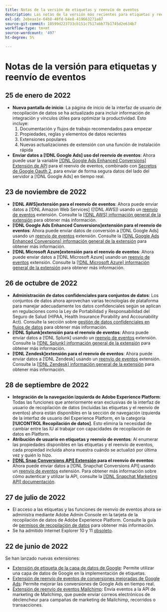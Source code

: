 ```yaml
---
title: Notas de la versión de etiquetas y reenvío de eventos
description: Las notas de la versión más recientes para etiquetas y reenvío de eventos de Adobe Experience Platform.
exl-id: 2ebeaa1e-64b8-48fd-b4e8-419663271a87
source-git-commit: 18599d223733cb151c7517abb77b1745d2e634b7
workflow-type: tm+mt
source-wordcount: '497'
ht-degree: 5%

---
```


# Notas de la versión para etiquetas y reenvío de eventos

## 25 de enero de 2022

* **Nueva pantalla de inicio**: La página de inicio de la interfaz de usuario de recopilación de datos se ha actualizado para incluir información de integración y vínculos útiles para optimizar la productividad. Esto incluye:
   1. Documentación y flujos de trabajo recomendados para empezar
   1. Propiedades, reglas y elementos de datos recientes
   1. Extensiones populares
   1. Nuevas actualizaciones de extensión con una función de instalación rápida
* **Enviar datos a [!DNL Google Ads] uso del reenvío de eventos**: Ahora puede usar la variable [[!DNL Google Ads Enhanced Conversions] Extensión de API](../extensions/server/google-ads-enhanced-conversions/overview.md) para el reenvío de eventos, combinado con [Secretos de Google Oauth 2](../ui/event-forwarding/secrets.md#google-oauth2), para enviar de forma segura datos del lado del servidor a [!DNL Google Ads] en tiempo real.

## 23 de noviembre de 2022

* **[!DNL AWS]extensión para el reenvío de eventos**: Ahora puede enviar datos a [!DNL Amazon Web Services] ([!DNL AWS]) usando un [reenvío de eventos](../../tags/ui/event-forwarding/overview.md) extensión. Consulte la [[!DNL AWS] información general de la extensión](../../tags/extensions/server/aws/overview.md) para obtener más información.
* **[!DNL Google Ads Enhanced Conversions]extensión para el reenvío de eventos**: Ahora puede enviar datos de conversión a [!DNL Google Ads] usando un [reenvío de eventos](../../tags/ui/event-forwarding/overview.md) extensión. Consulte la [[!DNL Google Ads Enhanced Conversions] información general de la extensión](../../tags/extensions/server/google-ads-enhanced-conversions/overview.md) para obtener más información.
* **[!DNL Microsoft Azure]extensión para el reenvío de eventos**: Ahora puede enviar datos a [!DNL Microsoft Azure] usando un [reenvío de eventos](../../tags/ui/event-forwarding/overview.md) extensión. Consulte la [[!DNL Microsoft Azure] información general de la extensión](../../tags/extensions/server/azure/overview.md) para obtener más información.

## 26 de octubre de 2022

* **Administración de datos confidenciales para conjuntos de datos**: Los conjuntos de datos ahora aprovechan varias tecnologías de plataforma para manejar adecuadamente los datos confidenciales según se aplican en regulaciones como la Ley de Portabilidad y Responsabilidad del Seguro de Salud (HIPAA, Health Insurance Porability and Accounability Act). Consulte la sección sobre [gestión de datos confidenciales en flujos de datos](../../edge/datastreams/overview.md#sensitive) para obtener más información.
* **[!DNL Splunk]extensión para el reenvío de eventos**: Ahora puede enviar datos a [!DNL Splunk] usando un [reenvío de eventos](../ui/event-forwarding/overview.md) extensión. Consulte la [[!DNL Splunk] información general de la extensión](../extensions/server/splunk/overview.md) para obtener más información.
* **[!DNL Zendesk]extensión para el reenvío de eventos**: Ahora puede enviar datos a [!DNL Zendesk] usando un [reenvío de eventos](../ui/event-forwarding/overview.md) extensión. Consulte la [[!DNL Zendesk] información general de la extensión](../extensions/server/zendesk/overview.md) para obtener más información.

## 28 de septiembre de 2022

* **Integración de la navegación izquierda de Adobe Experience Platform**: Todas las funciones que anteriormente eran exclusivas de la interfaz de usuario de recopilación de datos (incluidas las etiquetas y el reenvío de eventos) ahora están disponibles en la sección de navegación izquierda de la interfaz de usuario del Experience Platform, en la categoría **[!UICONTROL Recopilación de datos]**. Esto elimina la necesidad de cambiar entre las IU al trabajar con capacidades de recopilación de datos en Platform.
* **Atribución de usuario en etiquetas y reenvío de eventos**: Al enumerar las propiedades disponibles en las etiquetas y el reenvío de eventos, cada propiedad incluida ahora muestra cuándo se actualizó por última vez y quién lo hizo.
* **[[!DNL Snap Conversions API] Extensión](https://exchange.adobe.com/apps/ec/108550) para el reenvío de eventos**: Ahora puede enviar datos a [!DNL Snapchat Conversions API] usando un [reenvío de eventos](../../tags/ui/event-forwarding/overview.md) extensión. Para obtener más información sobre cómo autenticar y utilizar la API, consulte la [[!DNL Snapchat Marketing API] documentación](https://marketingapi.snapchat.com/docs/conversion.html).

## 27 de julio de 2022

* El acceso a las etiquetas y las funciones de reenvío de eventos ahora se administra mediante Adobe Admin Console en la tarjeta de la recopilación de datos de Adobe Experience Platform. Consulte la guía de [permisos de recopilación de datos](../../collection/permissions.md) para obtener más información.
* Se ha admitido Internet Explorer 10 y 11 [obsoleto](../ie-deprecation.md).

## 22 de junio de 2022

Se han lanzado nuevas extensiones:

* [Extensión de etiqueta de la capa de datos de Google](../extensions/client/google-data-layer/overview.md): Permite utilizar una capa de datos de Google en la implementación de etiquetas.
* [Extensión de reenvío de eventos de conversiones mejoradas de Google Ads](https://partners.adobe.com/exchangeprogram/experiencecloud/exchange.details.108630.html): Permite mejorar las conversiones de Google Ads en tiempo real.
* [Extensión de reenvío de eventos Mailchimp](../extensions/server/mailchimp/overview.md): Envía eventos a la API de marketing de Mailchimp, que puede enviar correos electrónicos de déclencheur para campañas de marketing de Mailchimp, recorridos o transacciones.